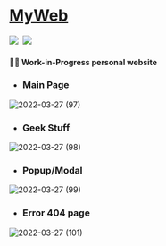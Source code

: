# [MyWeb](https://vader.social)

<a href="https://vercel.com/crypticvader/my-web"><img src="https://therealsujitk-vercel-badge.vercel.app/?app=my-web-crypticvader" /></a>&nbsp;&nbsp;<a href="https://github.com/CrypticVader/MyWeb/blob/main/LICENSE"><img src="https://img.shields.io/badge/license-MIT-blue" /></a>



#### 👨‍🏭 Work-in-Progress personal website

- ### Main Page
![2022-03-27 (97)](https://user-images.githubusercontent.com/61494838/160291365-65440a96-b7bf-419d-a707-5335c3a25857.png)

- ### Geek Stuff
![2022-03-27 (98)](https://user-images.githubusercontent.com/61494838/160291383-37baada3-c581-4581-810b-3834ffa8dce9.png)

- ### Popup/Modal
![2022-03-27 (99)](https://user-images.githubusercontent.com/61494838/160291397-ae91b401-dc70-454a-a4bf-fdfbd21c86c6.png)

- ### Error 404 page
![2022-03-27 (101)](https://user-images.githubusercontent.com/61494838/160291410-639873fa-5292-4e7e-a709-9dd75d7cfe09.png)
